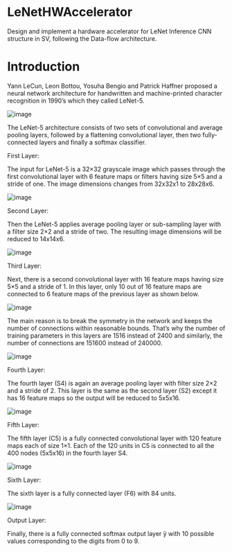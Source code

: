 # LeNetHWAccelerator
Design and implement a hardware accelerator for LeNet Inference CNN structure in SV, following the Data-flow architecture.

# Introduction
Yann LeCun, Leon Bottou, Yosuha Bengio and Patrick Haffner proposed a neural network architecture for handwritten and machine-printed character recognition in 1990’s which they called LeNet-5.

![image](https://user-images.githubusercontent.com/62478699/88668530-0946a600-d0e3-11ea-845b-e27e4a501131.png)

The LeNet-5 architecture consists of two sets of convolutional and average pooling layers, followed by a flattening convolutional layer, then two fully-connected layers and finally a softmax classifier.

First Layer:

The input for LeNet-5 is a 32×32 grayscale image which passes through the first convolutional layer with 6 feature maps or filters having size 5×5 and a stride of one. The image dimensions changes from 32x32x1 to 28x28x6.

![image](https://user-images.githubusercontent.com/62478699/88668917-86721b00-d0e3-11ea-93df-a43fdeaeb533.png)

Second Layer:

Then the LeNet-5 applies average pooling layer or sub-sampling layer with a filter size 2×2 and a stride of two. The resulting image dimensions will be reduced to 14x14x6.

![image](https://user-images.githubusercontent.com/62478699/88669212-e7015800-d0e3-11ea-9799-36fae2fe0e8d.png)

Third Layer:

Next, there is a second convolutional layer with 16 feature maps having size 5×5 and a stride of 1. In this layer, only 10 out of 16 feature maps are connected to 6 feature maps of the previous layer as shown below.

![image](https://user-images.githubusercontent.com/62478699/88669630-6a22ae00-d0e4-11ea-83cb-c18a81f25edc.png)

The main reason is to break the symmetry in the network and keeps the number of connections within reasonable bounds. That’s why the number of training parameters in this layers are 1516 instead of 2400 and similarly, the number of connections are 151600 instead of 240000.

![image](https://user-images.githubusercontent.com/62478699/88669798-a48c4b00-d0e4-11ea-85eb-4fe0e426bb0b.png)

Fourth Layer:

The fourth layer (S4) is again an average pooling layer with filter size 2×2 and a stride of 2. This layer is the same as the second layer (S2) except it has 16 feature maps so the output will be reduced to 5x5x16.

![image](https://user-images.githubusercontent.com/62478699/88669990-d7364380-d0e4-11ea-906f-35223df30971.png)

Fifth Layer:

The fifth layer (C5) is a fully connected convolutional layer with 120 feature maps each of size 1×1. Each of the 120 units in C5 is connected to all the 400 nodes (5x5x16) in the fourth layer S4.

![image](https://user-images.githubusercontent.com/62478699/88670129-fd5be380-d0e4-11ea-892e-964b240e43db.png)

Sixth Layer:

The sixth layer is a fully connected layer (F6) with 84 units.

![image](https://user-images.githubusercontent.com/62478699/88670325-36945380-d0e5-11ea-9b55-853e02a157b5.png)

Output Layer:

Finally, there is a fully connected softmax output layer ŷ with 10 possible values corresponding to the digits from 0 to 9.


